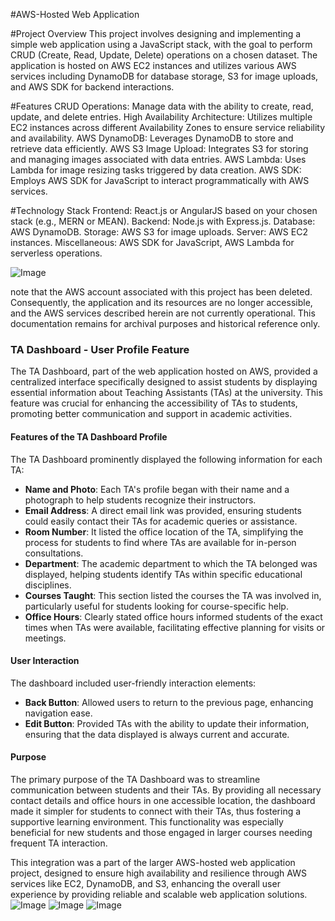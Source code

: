 #AWS-Hosted Web Application

#Project Overview
This project involves designing and implementing a simple web application using a JavaScript stack, with the goal to perform CRUD (Create, Read, Update, Delete) operations on a chosen dataset. The application is hosted on AWS EC2 instances and utilizes various AWS services including DynamoDB for database storage, S3 for image uploads, and AWS SDK for backend interactions.

#Features
CRUD Operations: Manage data with the ability to create, read, update, and delete entries.
High Availability Architecture: Utilizes multiple EC2 instances across different Availability Zones to ensure service reliability and availability.
AWS DynamoDB: Leverages DynamoDB to store and retrieve data efficiently.
AWS S3 Image Upload: Integrates S3 for storing and managing images associated with data entries.
AWS Lambda: Uses Lambda for image resizing tasks triggered by data creation.
AWS SDK: Employs AWS SDK for JavaScript to interact programmatically with AWS services.

#Technology Stack
Frontend: React.js or AngularJS based on your chosen stack (e.g., MERN or MEAN).
Backend: Node.js with Express.js.
Database: AWS DynamoDB.
Storage: AWS S3 for image uploads.
Server: AWS EC2 instances.
Miscellaneous: AWS SDK for JavaScript, AWS Lambda for serverless operations.

![Image](https://github.com/user-attachments/assets/fa03b485-2903-423f-9fda-7b9ae994ce4d)

note that the AWS account associated with this project has been deleted. Consequently, 
the application and its resources are no longer accessible, 
and the AWS services described herein are not currently operational. 
This documentation remains for archival purposes and historical reference only.


### TA Dashboard - User Profile Feature

The TA Dashboard, part of the web application hosted on AWS, provided a centralized interface specifically designed to assist students by displaying essential information about Teaching Assistants (TAs) at the university. This feature was crucial for enhancing the accessibility of TAs to students, promoting better communication and support in academic activities.

#### Features of the TA Dashboard Profile

The TA Dashboard prominently displayed the following information for each TA:

- **Name and Photo**: Each TA's profile began with their name and a photograph to help students recognize their instructors.
- **Email Address**: A direct email link was provided, ensuring students could easily contact their TAs for academic queries or assistance.
- **Room Number**: It listed the office location of the TA, simplifying the process for students to find where TAs are available for in-person consultations.
- **Department**: The academic department to which the TA belonged was displayed, helping students identify TAs within specific educational disciplines.
- **Courses Taught**: This section listed the courses the TA was involved in, particularly useful for students looking for course-specific help.
- **Office Hours**: Clearly stated office hours informed students of the exact times when TAs were available, facilitating effective planning for visits or meetings.

#### User Interaction

The dashboard included user-friendly interaction elements:
- **Back Button**: Allowed users to return to the previous page, enhancing navigation ease.
- **Edit Button**: Provided TAs with the ability to update their information, ensuring that the data displayed is always current and accurate.

#### Purpose

The primary purpose of the TA Dashboard was to streamline communication between students and their TAs. By providing all necessary contact details and office hours in one accessible location, the dashboard made it simpler for students to connect with their TAs, thus fostering a supportive learning environment. This functionality was especially beneficial for new students and those engaged in larger courses needing frequent TA interaction.

This integration was a part of the larger AWS-hosted web application project, designed to ensure high availability and resilience through AWS services like EC2, DynamoDB, and S3, enhancing the overall user experience by providing reliable and scalable web application solutions.
![Image](https://github.com/user-attachments/assets/65dfdeeb-1675-4065-9b8d-24139196c612)
![Image](https://github.com/user-attachments/assets/08a064f3-03c1-42e5-8db2-dd9ac7427fe4)
![Image](https://github.com/user-attachments/assets/40a81227-3db2-4f02-80cb-06b48f00340b)
